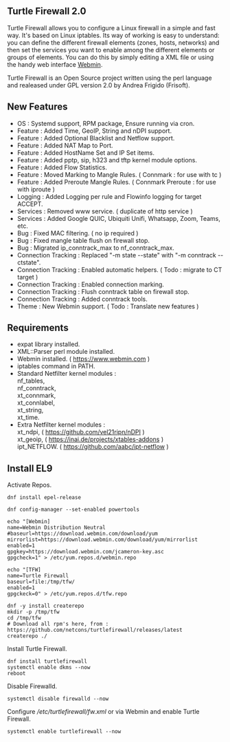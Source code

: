 ## Turtle Firewall 2.0

Turtle Firewall allows you to configure a Linux firewall in a simple and fast way.
It's based on Linux iptables. Its way of working is easy to understand: you can define the different firewall elements (zones, hosts, networks) and then set the services you want to enable among the different elements or groups of elements.
You can do this by simply editing a XML file or using the handy web interface [Webmin](http://www.webmin.com/).

Turtle Firewall is an Open Source project written using the perl language and realeased under GPL version 2.0 by Andrea Frigido (Frisoft).

## New Features

- OS : Systemd support, RPM package, Ensure running via cron.
- Feature : Added Time, GeoIP, String and nDPI support.
- Feature : Added Optional Blacklist and Netflow support.
- Feature : Added NAT Map to Port.
- Feature : Added HostName Set and IP Set items.
- Feature : Added pptp, sip, h323 and tftp kernel module options.
- Feature : Added Flow Statistics.
- Feature : Moved Marking to Mangle Rules. ( Connmark : for use with tc )
- Feature : Added Preroute Mangle Rules. ( Connmark Preroute : for use with iproute )
- Logging : Added Logging per rule and Flowinfo logging for target ACCEPT.
- Services : Removed www service. ( duplicate of http service ) 
- Services : Added Google QUIC, Ubiquiti Unifi, Whatsapp, Zoom, Teams, etc.
- Bug : Fixed MAC filtering. ( no ip required )
- Bug : Fixed mangle table flush on firewall stop.
- Bug : Migrated ip_conntrack_max to nf_conntrack_max.
- Connection Tracking : Replaced "-m state --state" with "-m conntrack --ctstate".
- Connection Tracking : Enabled automatic helpers. ( Todo : migrate to CT target )
- Connection Tracking : Enabled connection marking.
- Connection Tracking : Flush conntrack table on firewall stop.
- Connection Tracking : Added conntrack tools.
- Theme : New Webmin support. ( Todo : Translate new features )

## Requirements

- expat library installed.
- XML::Parser perl module installed.
- Webmin installed. ( https://www.webmin.com )
- iptables command in PATH.
- Standard Netfilter kernel modules : <br>
nf_tables, <br>
nf_conntrack, <br>
xt_connmark, <br>
xt_connlabel, <br>
xt_string, <br>
xt_time. <br>
- Extra Netfilter kernel modules : <br>
xt_ndpi, ( https://github.com/vel21ripn/nDPI ) <br>
xt_geoip, ( https://inai.de/projects/xtables-addons ) <br>
ipt_NETFLOW. ( https://github.com/aabc/ipt-netflow )

## Install EL9

Activate Repos.
```
dnf install epel-release

dnf config-manager --set-enabled powertools

echo "[Webmin]
name=Webmin Distribution Neutral
#baseurl=https://download.webmin.com/download/yum
mirrorlist=https://download.webmin.com/download/yum/mirrorlist
enabled=1
gpgkey=https://download.webmin.com/jcameron-key.asc
gpgcheck=1" > /etc/yum.repos.d/webmin.repo

echo "[TFW]
name=Turtle Firewall
baseurl=file:/tmp/tfw/
enabled=1
gpgckeck=0" > /etc/yum.repos.d/tfw.repo

dnf -y install createrepo
mkdir -p /tmp/tfw
cd /tmp/tfw
# Download all rpm's here, from : https://github.com/netcons/turtlefirewall/releases/latest
createrepo ./
 ```

Install Turtle Firewall.
```
dnf install turtlefirewall
systemctl enable dkms --now
reboot
```

Disable Firewalld.
```
systemctl disable firewalld --now
```

Configure */etc/turtlefirewall/fw.xml* or via Webmin and enable Turtle Firewall.
```
systemctl enable turtlefirewall --now
```
